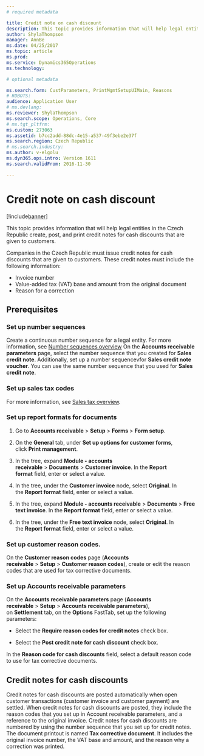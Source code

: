 ```yaml
---
# required metadata

title: Credit note on cash discount
description: This topic provides information that will help legal entities in the Czech Republic create, post, and print credit notes for cash discounts that are given to customers.
author: ShylaThompson
manager: AnnBe
ms.date: 04/25/2017
ms.topic: article
ms.prod: 
ms.service: Dynamics365Operations
ms.technology: 

# optional metadata

ms.search.form: CustParameters, PrintMgmtSetupUIMain, Reasons
# ROBOTS: 
audience: Application User
# ms.devlang: 
ms.reviewer: ShylaThompson
ms.search.scope: Operations, Core
# ms.tgt_pltfrm: 
ms.custom: 273063
ms.assetid: b7cc2add-88dc-4e15-a537-49f3ebe2e37f
ms.search.region: Czech Republic
# ms.search.industry: 
ms.author: v-elgolu
ms.dyn365.ops.intro: Version 1611
ms.search.validFrom: 2016-11-30

---
```


# Credit note on cash discount
[!include[banner](../includes/banner.md)]


This topic provides information that will help legal entities in the Czech Republic create, post, and print credit notes for cash discounts that are given to customers.

Companies in the Czech Republic must issue credit notes for cash discounts that are given to customers. These credit notes must include the following information:

-   Invoice number
-   Value-added tax (VAT) base and amount from the original document
-   Reason for a correction

Prerequisites
-------------

### Set up number sequences

Create a continuous number sequence for a legal entity. For more information, see [Number sequences overview](/dynamics365/operations/organization-administration/number-sequence-overview) On the **Accounts receivable parameters** page, select the number sequence that you created for **Sales credit note**. Additionally, set up a number sequencevfor **Sales credit note voucher**. You can use the same number sequence that you used for **Sales credit note**.

### Set up sales tax codes

For more information, see [Sales tax overview](../general-ledger/indirect-taxes-overview.md).

### Set up report formats for documents

1.  Go to **Accounts receivable** \> **Setup** \> **Forms** \> **Form setup**.

2.  On the **General** tab, under **Set up options for customer forms**,
    click **Print management**.

3.  In the tree, expand **Module - accounts
    receivable** \> **Documents** \> **Customer invoice**. In the **Report
    format** field, enter or select a value.

4.  In the tree, under the **Customer invoice** node, select **Original**. In
    the **Report format** field, enter or select a value.

5.  In the tree, expand **Module - accounts
    receivable** \> **Documents** \> **Free text invoice**. In the **Report
    format** field, enter or select a value.

6.  In the tree, under the **Free text invoice** node, select **Original**. In
    the **Report format** field, enter or select a value.

### Set up customer reason codes.

On the **Customer reason codes** page (**Accounts
receivable** \> **Setup** \> **Customer reason codes**), create or edit the
reason codes that are used for tax corrective documents.

### Set up Accounts receivable parameters

On the **Accounts receivable parameters** page (**Accounts
receivable** \> **Setup** \> **Accounts receivable parameters**),
on **Settlement** tab, on the **Options** FastTab, set up the following
parameters:

-   Select the **Require reason codes for credit notes** check box.

-   Select the **Post credit note for cash discount** check box.

In the **Reason code for cash discounts** field, select a default reason code to
use for tax corrective documents.

## Credit notes for cash discounts

Credit notes for cash discounts are posted automatically when open customer
transactions (customer invoice and customer payment) are settled. When credit
notes for cash discounts are posted, they include the reason codes that you set
up in Account receivable parameters, and a reference to the original invoice.
Credit notes for cash discounts are numbered by using the number sequence that
you set up for credit notes. The document printout is named **Tax corrective
document**. It includes the original invoice number, the VAT base and amount,
and the reason why a correction was printed.
